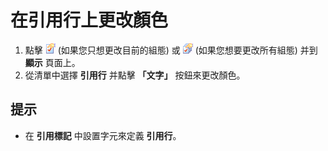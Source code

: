 # 在引用行上更改顏色

1. 點擊 ![Properties for Current Configuration](../../images/properties.png)
(如果您只想更改目前的組態) 或
![Properties for All Configuration](../../images/allproperties.png)
(如果您想要更改所有組態) 并到 **顯示** 頁面上。
2. 從清單中選擇 **引用行** 并點擊 **「文字」** 按鈕來更改顏色。

## 提示

- 在 **引用標記** 中設置字元來定義 **引用行**。
